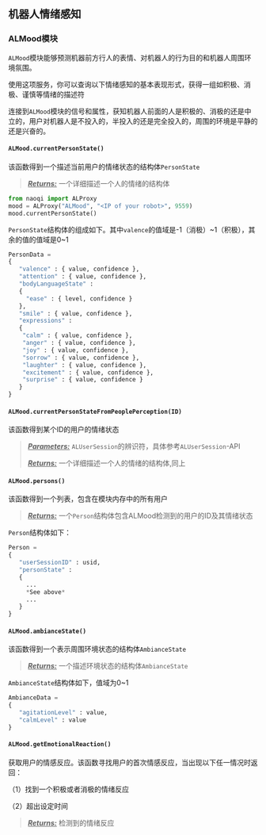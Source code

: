 ## 机器人情绪感知

### ALMood模块

`ALMood`模块能够预测机器前方行人的表情、对机器人的行为目的和机器人周围环境氛围。

使用这项服务，你可以查询以下情绪感知的基本表现形式，获得一组如积极、消极、谨慎等情绪的描述符

连接到`ALMood`模块的信号和属性，获知机器人前面的人是积极的、消极的还是中立的，用户对机器人是不投入的，半投入的还是完全投入的，周围的环境是平静的还是兴奋的。

#### `ALMood.currentPersonState()`

该函数得到一个描述当前用户的情绪状态的结构体`PersonState`

> <u>***Returns:***</u>   一个详细描述一个人的情绪的结构体

```python
from naoqi import ALProxy
mood = ALProxy("ALMood", "<IP of your robot>", 9559)
mood.currentPersonState()
```

`PersonState`结构体的组成如下。其中`valence`的值域是-1（消极）~1（积极），其余的值的值域是0~1

```python
PersonData =
{
   "valence" : { value, confidence },
   "attention" : { value, confidence },
   "bodyLanguageState" :
   {
     "ease" : { level, confidence }
   },
   "smile" : { value, confidence },
   "expressions" :
   {
    "calm" : { value, confidence },
    "anger" : { value, confidence },
    "joy" : { value, confidence },
    "sorrow" : { value, confidence },
    "laughter" : { value, confidence },
    "excitement" : { value, confidence },
    "surprise" : { value, confidence }
   }
}
```

#### `ALMood.currentPersonStateFromPeoplePerception(ID)`

该函数得到某个ID的用户的情绪状态

> <u>***Parameters:***</u>   `ALUserSession`的辨识符，具体参考`ALUserSession`-API
>
> <u>***Returns:***</u>   一个详细描述一个人的情绪的结构体,同上

#### `ALMood.persons()`

该函数得到一个列表，包含在模块内存中的所有用户

> <u>***Returns:***</u>   一个`Person`结构体包含ALMood检测到的用户的ID及其情绪状态

`Person`结构体如下：

```python
Person =
{
   "userSessionID" : usid,
   "personState" :
   {
     ...
     *See above*
     ...
   }
}
```

#### `ALMood.ambianceState()`

该函数得到一个表示周围环境状态的结构体`AmbianceState`

> <u>***Returns:***</u>   一个描述环境状态的结构体`AmbianceState`

`AmbianceState`结构体如下，值域为0~1

```python
AmbianceData =
{
   "agitationLevel" : value,
   "calmLevel" : value
}
```

#### `ALMood.getEmotionalReaction()`

获取用户的情感反应。该函数寻找用户的首次情感反应，当出现以下任一情况时返回：

（1）找到一个积极或者消极的情绪反应

（2）超出设定时间

> <u>***Returns:***</u>   检测到的情绪反应
